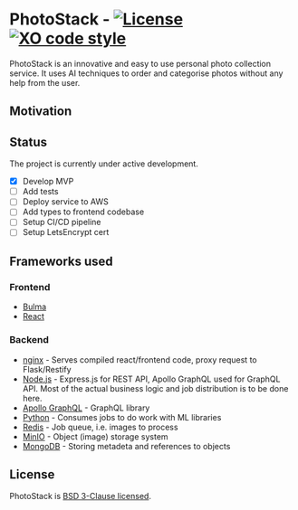 # PhotoStack - [![License](https://img.shields.io/badge/License-BSD%203--Clause-blue.svg)](https://opensource.org/licenses/BSD-3-Clause) [![XO code style](https://img.shields.io/badge/code_style-XO-5ed9c7.svg)](https://github.com/xojs/xo)

PhotoStack is an innovative and easy to use personal photo collection service. It uses AI techniques to order and categorise photos without any help from the user.

## Motivation


## Status
The project is currently under active development.
- [X] Develop MVP
- [ ] Add tests
- [ ] Deploy service to AWS
- [ ] Add types to frontend codebase
- [ ] Setup CI/CD pipeline
- [ ] Setup LetsEncrypt cert

## Frameworks used

### Frontend

* [Bulma](https://bulma.io/)
* [React](https://reactjs.org/)

### Backend

* [nginx](https://nginx.org/en/) - Serves compiled react/frontend code, proxy request to Flask/Restify
* [Node.js](https://nodejs.org/en/) - Express.js for REST API, Apollo GraphQL used for GraphQL API. Most of the actual business logic and job distribution is to be done here.
* [Apollo GraphQL](https://www.apollographql.com/) - GraphQL library
* [Python](https://www.python.org/) - Consumes jobs to do work with ML libraries
* [Redis](https://redis.io/) - Job queue, i.e. images to process
* [MinIO](https://minio.io/) - Object (image) storage system
* [MongoDB](https://www.mongodb.com/) - Storing metadeta and references to objects

## License

PhotoStack is [BSD 3-Clause licensed](https://github.com/claudiosv/PhotoStack/blob/master/LICENSE).

